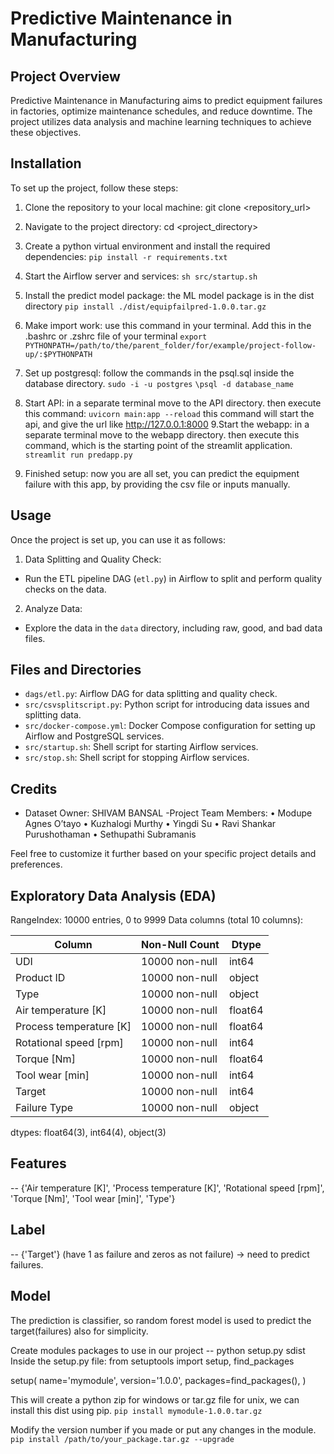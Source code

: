 # Predictive Maintenance in Manufacturing

## Project Overview
Predictive Maintenance in Manufacturing aims to predict equipment failures in factories, optimize maintenance schedules, and reduce downtime. The project utilizes data analysis and machine learning techniques to achieve these objectives.

## Installation
To set up the project, follow these steps:
1. Clone the repository to your local machine: 
git clone <repository_url>

2. Navigate to the project directory:
cd <project_directory>

3. Create a python virtual environment and install the required dependencies:
`pip install -r requirements.txt`

4. Start the Airflow server and services:
`sh src/startup.sh`

5. Install the predict model package: the ML model package is in the dist directory
`pip install ./dist/equipfailpred-1.0.0.tar.gz`

6. Make import work: use this command in your terminal. Add this in the .bashrc or .zshrc file of your terminal
`export PYTHONPATH=/path/to/the/parent_folder/for/example/project-follow-up/:$PYTHONPATH`

7. Set up postgresql: follow the commands in the psql.sql inside the database directory.
`sudo -i -u postgres`
`\psql -d database_name`
8. Start API: in a separate terminal move to the API directory. then execute this command:
`uvicorn main:app --reload`
this command will start the api, and give the url like http://127.0.0.1:8000
9.Start the webapp: in a separate terminal move to the webapp directory. then execute this command, which is the starting point of the streamlit application.
`streamlit run predapp.py`
10. Finished setup: now you are all set, you can predict the equipment failure with this app, by providing the csv file or inputs manually.

## Usage
Once the project is set up, you can use it as follows:
1. Data Splitting and Quality Check:
- Run the ETL pipeline DAG (`etl.py`) in Airflow to split and perform quality checks on the data.
2. Analyze Data:
- Explore the data in the `data` directory, including raw, good, and bad data files.

## Files and Directories
- `dags/etl.py`: Airflow DAG for data splitting and quality check.
- `src/csvsplitscript.py`: Python script for introducing data issues and splitting data.
- `src/docker-compose.yml`: Docker Compose configuration for setting up Airflow and PostgreSQL services.
- `src/startup.sh`: Shell script for starting Airflow services.
- `src/stop.sh`: Shell script for stopping Airflow services.

## Credits
- Dataset Owner: SHIVAM BANSAL
-Project Team Members:
•	Modupe Agnes O’tayo
•	Kuzhalogi Murthy
•	Yingdi Su
•	Ravi Shankar Purushothaman
•	Sethupathi Subramanis

Feel free to customize it further based on your specific project details and preferences.

## Exploratory Data Analysis (EDA)

RangeIndex: 10000 entries, 0 to 9999
Data columns (total 10 columns):

| Column                   | Non-Null Count | Dtype   |
|--------------------------|----------------|---------|
| UDI                      | 10000 non-null | int64   |
| Product ID               | 10000 non-null | object  |
| Type                     | 10000 non-null | object  |
| Air temperature [K]      | 10000 non-null | float64 |
| Process temperature [K]  | 10000 non-null | float64 |
| Rotational speed [rpm]   | 10000 non-null | int64   |
| Torque [Nm]              | 10000 non-null | float64 |
| Tool wear [min]          | 10000 non-null | int64   |
| Target                   | 10000 non-null | int64   |
| Failure Type             | 10000 non-null | object  |

dtypes: float64(3), int64(4), object(3)

## Features
-- {'Air temperature [K]', 'Process temperature [K]', 'Rotational speed [rpm]', 'Torque [Nm]', 'Tool wear [min]', 'Type'}

## Label
-- {'Target'} (have 1 as failure and zeros as not failure) -> need to predict failures.

## Model
The prediction is classifier, so random forest model is used to predict the target(failures) also for simplicity.

Create modules packages to use in our project
-- python setup.py sdist Inside the setup.py file:
from setuptools import setup, find_packages

setup(
    name='mymodule',
    version='1.0.0',
    packages=find_packages(),
)

This will create a python zip for windows or tar.gz file for unix, we can install this dist using pip.
`pip install mymodule-1.0.0.tar.gz`

Modify the version number if you made or put any changes in the module.
`pip install /path/to/your_package.tar.gz --upgrade`
